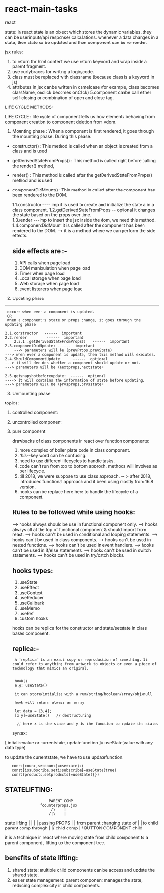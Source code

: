 # react-main-tasks
react

state:
in react state is an object which stores the dynamic variables. they can be userinputs/api response/ calculations.
whenever a data changes in a state, then state ca be updated and then component can be re-render.

jsx rules:
1. to return thr html content we use return keyword and wrap inside a parent fragment.
2. use curlybraces for writing a logic/code.
3. class must be replaced with classname (because class is a keyword in js)
4. attributes in jsx canbe written in camelcase (for example, class becomes className, onclick becomes onClick)
5.component canbe call either self-closing or combination of open and close tag.

 
LIFE CYCLE METHODS:

LIFE CYCLE : life cycle of component tells us how elements behaving from component creation to component deletion from  vdom.

1. Mounting phase : When a component is first rendered, it goes through the mounting phase. During this phase.
- constructor() : This method is called when an object is created from a class and is used
- getDerivedStateFromProps() : This method is called right before calling the render() method,
- render() : This method is called after the getDerivedStateFromProps() method and is used
- componentDidMount() : This method is called after the component has been rendered to the DOM.


    1.1.constructor ---- imp
        it is used to create and initialize the state a in a class component.
    1.2.getDerivedStateFromProps --  optional
            it changes the state based on the props over time.  
    1.3.render ---imp
        to insert the jsx inside the dom, we need this method.
    1.4.componentDidMount
    it is called after the component has been rendered to the DOM.
    --> it is a method where we can perform the side effects.

    side effects are :-
    ------------------
    1. API calls when page load
    2. DOM manipulation when page load
    3. Timer when page load
    4. Local storage when page load
    5. Web storage when page load
    6. event listeners when page load

2. Updating phase
------------------
     occurs when ever a component is updated.
     OR
     When a component's state or props change, it goes through the updating phase

    2.1.constructor   ------  important
    2.2.render         ------  important
        2.2.1 .getDerivedStateFromProps()   ------  important
    2.3.componentDidUpdate: ------  important
        ---> parameters will be (prevProps,prevState)
    ---> when ever a component is update, then this method will executes.
    2.4.ShouldComponentUpdate:     ------  optional
    ---> it will decides whether a component should update or not.
    ---> parameters will be (nextprops,nextstate)

    2.5.getsnapshotbeforeupdate:  ------  optional
    ----> it will contains the information of state before updating.
    ---> parameters will be (prvsprops,prvsstate)

3. Unmounting phase





topics:  

1. controlled component: 

2. uncontrolled component
3. pure component



    drawbacks of class components in react over function components:

    1. more complex of boiler plate code in class component.
    2. *this*--key word can be confusing.
    3. need to use different lifecycles to handle tasks.
    4. code can't run  from top to bottom approch, methods will involves as per lifecycle.
    5. till 2018, we were suppose to use class approach.
    -- > after 2018, introduced functional approach and it been using mostly from 16.8 version.
    6. hooks can be replace here here to handle the lifecycle of a component.


    Rules to be followed while using hooks:
    ---------------------------------------

    --> hooks always should be use in functional component only.
    --> hooks always cll at the top of functional component & should import from react.
    --> hooks can't be used in conditional and looping statements.
    --> hooks can't be used in class components.
    --> hooks can't be used in nested functions.
    --> hooks can't be used in event handlers.
    --> hooks can't be used in if/else statements.
    --> hooks can't be used in switch statements.
    --> hooks can't be used in try/catch blocks.

    hooks types:
    --------------

    1. useState
    2. useEffect
    3. useContext
    4. useReducer   
    5. useCallback
    6. useMemo
    7. useRef
    8. custom hooks  

    hooks can be replica for the constructor and state/setstate in class bases component. 

    replica:-
    ---------
        A "replica" is an exact copy or reproduction of something. It could refer to anything from artwork to objects or even a piece of technology that mimics an original.


        hook()
        e.g: useState()

        it can store/intialise with a num/string/boolean/array/obj/null

        hook will return always an array

        let data = [3,4];
        [x,y]=useState()   // destructuring

         // here x is the state and y is the function to update the state.

    syntax:

[ intialisevalue or currentstate, updatefunction  ]= useState(value with any data type)

to update the currentstate, we have to use updatefunction.

       const[count,setcount]=useState(1)
       const[issubscribe,setissubscribe]=useState(true)
       const[products,setproducts]=useState({})


STATELIFTING:
-------------
                        PARENT COMP
                    fcounterprops.jsx
                         /\    |
                        /|\    |
 state lifting           |     |
                         |     | passing PROPS 
                         |     |  from parent 
changing state of        |     |     to child
    parent comp through  |    \|/
     child comp          |     \/
                     BUTTON COMPONENT
                            child

 it is a technique in react where moving state from child component to a parent component , lifting up the  component tree.

 benefits of state lifting:
 --------------------------
 1. shared state: 
            multiple child components can be access and update the shared  state.
 2. easier state management: 
            parent component manages the state, reducing complexicity in child components.

            